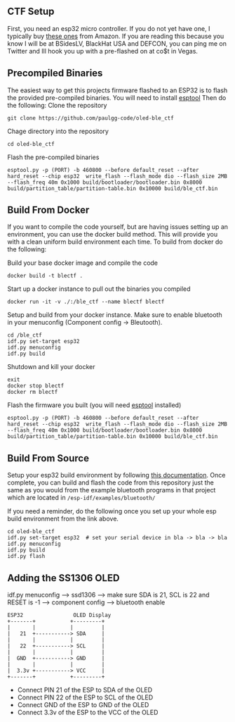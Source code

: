 ## CTF Setup 

First, you need an esp32 micro controller.  If you do not yet have one, I typically buy [these ones](https://www.amazon.com/HiLetgo%C2%AE-ESP-WROOM-32-Development-Microcontroller-Integrated/dp/B0718T232Z/ref=sr_1_4?ie=UTF8&qid=1525458705&sr=8-4&keywords=esp32) from Amazon.  If you are reading this because you know I will be at BSidesLV, BlackHat USA and DEFCON, you can ping me on Twitter and Ill hook you up with a pre-flashed on at co$t in Vegas.

## Precompiled Binaries

The easiest way to get this projects firmware flashed to an ESP32 is to flash the provided pre-compiled binaries. You will need to install [esptool](https://github.com/espressif/esptool)  Then  do the following:
Clone the repository
```
git clone https://github.com/paulgg-code/oled-ble_ctf
```


Chage directory into the repository
```
cd oled-ble_ctf
```

Flash the pre-compiled binaries
```
esptool.py -p (PORT) -b 460800 --before default_reset --after hard_reset --chip esp32  write_flash --flash_mode dio --flash_size 2MB --flash_freq 40m 0x1000 build/bootloader/bootloader.bin 0x8000 build/partition_table/partition-table.bin 0x10000 build/ble_ctf.bin
```

## Build From Docker

If you want to compile the code yourself, but are having issues setting up an environment, you can use the docker build method.  This will provide you with a clean uniform build environment each time.  To build from docker do the following:

Build your base docker image and compile the code
```
docker build -t blectf .
```

Start up a docker instance to pull out the binaries you compiled
```
docker run -it -v ./:/ble_ctf --name blectf blectf
```

Setup and build from your docker instance. Make sure to enable bluetooth in your menuconfig (Component config -> Bleutooth).
```
cd /ble_ctf
idf.py set-target esp32
idf.py menuconfig
idf.py build
```

Shutdown and kill your docker
```
exit
docker stop blectf
docker rm blectf
```

Flash the firmware you built (you will need [esptool](https://github.com/espressif/esptool) installed)
```
esptool.py -p (PORT) -b 460800 --before default_reset --after hard_reset --chip esp32  write_flash --flash_mode dio --flash_size 2MB --flash_freq 40m 0x1000 build/bootloader/bootloader.bin 0x8000 build/partition_table/partition-table.bin 0x10000 build/ble_ctf.bin
```

## Build From Source

Setup your esp32 build environment by following [this documentation](http://esp-idf.readthedocs.io/en/latest/get-started/#setup-toolchain).  Once complete, you can build and flash the code from this repository just the same as you would from the example bluetooth programs in that project which are located in ```/esp-idf/examples/bluetooth/```

If you need a reminder, do the following once you set up your whole esp build environment from the link above.
````
cd oled-ble_ctf
idf.py set-target esp32  # set your serial device in bla -> bla -> bla
idf.py menuconfig
idf.py build
idf.py flash
````

## Adding the SS1306 OLED
idf.py menuconfig 
  --> ssd1306 --> make sure SDA is 21, SCL is 22 and RESET is -1
  --> component config --> bluetooth enable

````
ESP32                OLED Display
+-------+           +---------+
|       |           |         |
|   21  +-----------> SDA     |
|       |           |         |
|   22  +-----------> SCL     |
|       |           |         |
|  GND  +-----------> GND     |
|       |           |         |
|  3.3v +-----------> VCC     |
+-------+           +---------+
````

- Connect PIN 21 of the ESP to SDA of the OLED
- Connect PIN 22 of the ESP to SCL of the OLED
- Connect GND of the ESP to GND of the OLED
- Connect 3.3v of the ESP to the VCC of the OLED